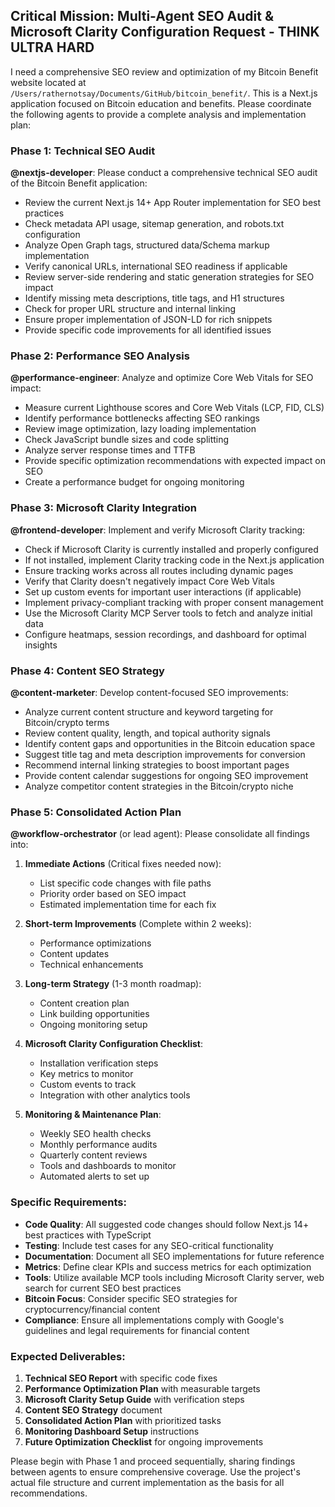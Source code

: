 ## **Critical Mission: Multi-Agent SEO Audit & Microsoft Clarity Configuration Request - THINK ULTRA HARD**

I need a comprehensive SEO review and optimization of my Bitcoin Benefit website located at `/Users/rathernotsay/Documents/GitHub/bitcoin_benefit/`. This is a Next.js application focused on Bitcoin education and benefits. Please coordinate the following agents to provide a complete analysis and implementation plan:

### **Phase 1: Technical SEO Audit**

**@nextjs-developer**: Please conduct a comprehensive technical SEO audit of the Bitcoin Benefit application:
- Review the current Next.js 14+ App Router implementation for SEO best practices
- Check metadata API usage, sitemap generation, and robots.txt configuration
- Analyze Open Graph tags, structured data/Schema markup implementation
- Verify canonical URLs, international SEO readiness if applicable
- Review server-side rendering and static generation strategies for SEO impact
- Identify missing meta descriptions, title tags, and H1 structures
- Check for proper URL structure and internal linking
- Ensure proper implementation of JSON-LD for rich snippets
- Provide specific code improvements for all identified issues

### **Phase 2: Performance SEO Analysis**

**@performance-engineer**: Analyze and optimize Core Web Vitals for SEO impact:
- Measure current Lighthouse scores and Core Web Vitals (LCP, FID, CLS)
- Identify performance bottlenecks affecting SEO rankings
- Review image optimization, lazy loading implementation
- Check JavaScript bundle sizes and code splitting
- Analyze server response times and TTFB
- Provide specific optimization recommendations with expected impact on SEO
- Create a performance budget for ongoing monitoring

### **Phase 3: Microsoft Clarity Integration**

**@frontend-developer**: Implement and verify Microsoft Clarity tracking:
- Check if Microsoft Clarity is currently installed and properly configured
- If not installed, implement Clarity tracking code in the Next.js application
- Ensure tracking works across all routes including dynamic pages
- Verify that Clarity doesn't negatively impact Core Web Vitals
- Set up custom events for important user interactions (if applicable)
- Implement privacy-compliant tracking with proper consent management
- Use the Microsoft Clarity MCP Server tools to fetch and analyze initial data
- Configure heatmaps, session recordings, and dashboard for optimal insights

### **Phase 4: Content SEO Strategy**

**@content-marketer**: Develop content-focused SEO improvements:
- Analyze current content structure and keyword targeting for Bitcoin/crypto terms
- Review content quality, length, and topical authority signals
- Identify content gaps and opportunities in the Bitcoin education space
- Suggest title tag and meta description improvements for conversion
- Recommend internal linking strategies to boost important pages
- Provide content calendar suggestions for ongoing SEO improvement
- Analyze competitor content strategies in the Bitcoin/crypto niche

### **Phase 5: Consolidated Action Plan**

**@workflow-orchestrator** (or lead agent): Please consolidate all findings into:

1. **Immediate Actions** (Critical fixes needed now):
   - List specific code changes with file paths
   - Priority order based on SEO impact
   - Estimated implementation time for each fix

2. **Short-term Improvements** (Complete within 2 weeks):
   - Performance optimizations
   - Content updates
   - Technical enhancements

3. **Long-term Strategy** (1-3 month roadmap):
   - Content creation plan
   - Link building opportunities
   - Ongoing monitoring setup

4. **Microsoft Clarity Configuration Checklist**:
   - Installation verification steps
   - Key metrics to monitor
   - Custom events to track
   - Integration with other analytics tools

5. **Monitoring & Maintenance Plan**:
   - Weekly SEO health checks
   - Monthly performance audits
   - Quarterly content reviews
   - Tools and dashboards to monitor
   - Automated alerts to set up

### **Specific Requirements**:

- **Code Quality**: All suggested code changes should follow Next.js 14+ best practices with TypeScript
- **Testing**: Include test cases for any SEO-critical functionality
- **Documentation**: Document all SEO implementations for future reference
- **Metrics**: Define clear KPIs and success metrics for each optimization
- **Tools**: Utilize available MCP tools including Microsoft Clarity server, web search for current SEO best practices
- **Bitcoin Focus**: Consider specific SEO strategies for cryptocurrency/financial content
- **Compliance**: Ensure all implementations comply with Google's guidelines and legal requirements for financial content

### **Expected Deliverables**:

1. **Technical SEO Report** with specific code fixes
2. **Performance Optimization Plan** with measurable targets
3. **Microsoft Clarity Setup Guide** with verification steps
4. **Content SEO Strategy** document
5. **Consolidated Action Plan** with prioritized tasks
6. **Monitoring Dashboard Setup** instructions
7. **Future Optimization Checklist** for ongoing improvements

Please begin with Phase 1 and proceed sequentially, sharing findings between agents to ensure comprehensive coverage. Use the project's actual file structure and current implementation as the basis for all recommendations.